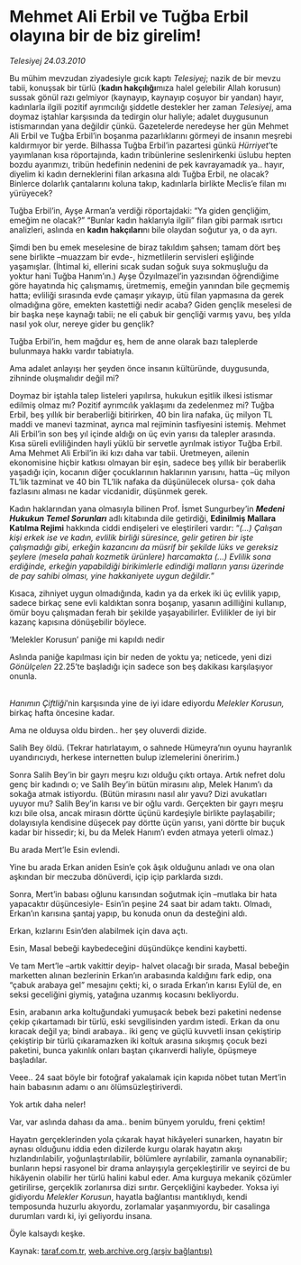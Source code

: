 # Mehmet Ali Erbil ve Tuğba Erbil olayına bir de biz girelim!

*Telesiyej 24.03.2010*

<div class="yazi"><p>Bu mühim mevzudan ziyadesiyle gıcık kaptı <i>Telesiyej</i>; nazik de bir mevzu tabii, konuşsak bir türlü (<b>kadın hakçılığı</b>mıza halel gelebilir Allah korusun) sussak gönül razı gelmiyor (kaynayıp, kaynayıp coşuyor bir yandan) hayır, kadınlarla ilgili pozitif ayrımcılığı şiddetle destekler her zaman <i>Telesiyej</i>, ama doymaz iştahlar karşısında da tedirgin olur haliyle; adalet duygusunun istismarından yana değildir çünkü. Gazetelerde neredeyse her gün Mehmet Ali Erbil ve Tuğba Erbil’in boşanma pazarlıklarını görmeyi de insanın meşrebi kaldırmıyor bir yerde. Bilhassa Tuğba Erbil’in pazartesi günkü <i>Hürriyet</i>’te yayımlanan kısa röportajında, kadın tribünlerine seslenirkenki üslubu hepten bozdu ayarımızı, tribün hedefinin nedenini de pek kavrayamadık ya.. hayır, diyelim ki kadın derneklerini filan arkasına aldı Tuğba Erbil, ne olacak? Binlerce dolarlık çantalarını koluna takıp, kadınlarla birlikte Meclis’e filan mı yürüyecek? </p>
<p>Tuğba Erbil’in, Ayşe Arman’a verdiği röportajdaki: “Ya giden gençliğim, emeğim ne olacak?” “Bunlar kadın haklarıyla ilgili” filan gibi parmak ısırtıcı analizleri, aslında en <b>kadın hakçıları</b>nı bile olaydan soğutur ya, o da ayrı. </p>
<p>Şimdi ben bu emek meselesine de biraz takıldım şahsen; tamam dört beş sene birlikte –muazzam bir evde-, hizmetlilerin servisleri eşliğinde yaşamışlar. (İhtimal ki, ellerini sıcak sudan soğuk suya sokmuşluğu da yoktur hani Tuğba Hanım’ın.) Ayşe Özyılmazel’in yazısından öğrendiğime göre hayatında hiç çalışmamış, üretmemiş, emeğin yanından bile geçmemiş hatta; evliliği sırasında evde çamaşır yıkayıp, ütü filan yapmasına da gerek olmadığına göre, emekten kastettiği nedir acaba? Giden gençlik meselesi de bir başka neşe kaynağı tabii; ne eli çabuk bir gençliği varmış yavu, beş yılda nasıl yok olur, nereye gider bu gençlik?</p>
<p>Tuğba Erbil’in, hem mağdur eş, hem de anne olarak bazı taleplerde bulunmaya hakkı vardır tabiatıyla.</p>
<p>Ama adalet anlayışı her şeyden önce insanın kültüründe, duygusunda, zihninde oluşmalıdır değil mi?</p>
<p>Doymaz bir iştahla talep listeleri yapılırsa, hukukun eşitlik ilkesi istismar edilmiş olmaz mı? Pozitif ayrımcılık yaklaşımı da zedelenmez mi? Tuğba Erbil, beş yıllık bir beraberliği bitirirken, 40 bin lira nafaka, üç milyon TL maddi ve manevi tazminat, ayrıca mal rejiminin tasfiyesini istemiş. Mehmet Ali Erbil’in son beş yıl içinde aldığı on üç evin yarısı da talepler arasında. Kısa süreli evliliğinden hayli yüklü bir servetle ayrılmak istiyor Tuğba Erbil. Ama Mehmet Ali Erbil’in iki kızı daha var tabii. Üretmeyen, ailenin ekonomisine hiçbir katkısı olmayan bir eşin, sadece beş yıllık bir beraberlik yaşadığı için, kocanın diğer çocuklarının haklarının yarısını, hatta –üç milyon TL’lik tazminat ve 40 bin TL’lik nafaka da düşünülecek olursa- çok daha fazlasını alması ne kadar vicdanidir, düşünmek gerek.</p>
<p>Kadın haklarından yana olmasıyla bilinen Prof. İsmet Sungurbey’in <b><i>Medeni Hukukun Temel Sorunları</i></b> adlı kitabında dile getirdiği, <b>Edinilmiş Mallara Katılma Rejimi</b> hakkında ciddi endişeleri ve eleştirileri vardır: “<i>(...) Çalışan kişi erkek ise ve kadın, evlilik birliği süresince, gelir getiren bir işte çalışmadığı gibi, erkeğin kazancını da müsrif bir şekilde lüks ve gereksiz şeylere (mesela pahalı kozmetik ürünlere) harcamakta (...) Evlilik sona erdiğinde, erkeğin yapabildiği birikimlerle edindiği malların yarısı üzerinde de pay sahibi olması, yine hakkaniyete uygun değildir.</i>”</p>
<p>Kısaca, zihniyet uygun olmadığında, kadın ya da erkek iki üç evlilik yapıp, sadece birkaç sene evli kaldıktan sonra boşanıp, yasanın adilliğini kullanıp, ömür boyu çalışmadan ferah bir şekilde yaşayabilirler. Evlilikler de iyi bir kazanç kapısına dönüşebilir böylece.</p>


‘Melekler Korusun’ paniğe mi kapıldı nedir
 
<p>Aslında paniğe kapılması için bir neden de yoktu ya; neticede, yeni dizi <i>Gönülçelen</i> 22.25’te başladığı için sadece son beş dakikası karşılaşıyor onunla.</p>
<p><i><br/>Hanımın Çiftliği</i>’nin karşısında yine de iyi idare ediyordu <i>Melekler Korusun, </i>birkaç hafta öncesine kadar.</p>
<p>Ama ne olduysa oldu birden.. her şey oluverdi dizide.</p>
<p>Salih Bey öldü. (Tekrar hatırlatayım, o sahnede Hümeyra’nın oyunu hayranlık uyandırıcıydı, herkese internetten bulup izlemelerini öneririm.)</p>
<p>Sonra Salih Bey’in bir gayrı meşru kızı olduğu çıktı ortaya. Artık nefret dolu genç bir kadındı o; ve Salih Bey’in bütün mirasını alıp, Melek Hanım’ı da sokağa atmak istiyordu. (Bütün mirasını nasıl alır yavu? Dizi avukatları uyuyor mu? Salih Bey’in karısı ve bir oğlu vardı. Gerçekten bir gayrı meşru kızı bile olsa, ancak mirasın dörtte üçünü kardeşiyle birlikte paylaşabilir; dolayısıyla kendisine düşecek pay dörtte üçün yarısı, yani dörtte bir buçuk kadar bir hissedir; ki, bu da Melek Hanım’ı evden atmaya yeterli olmaz.)</p>
<p>Bu arada Mert’le Esin evlendi.</p>
<p>Yine bu arada Erkan aniden Esin’e çok âşık olduğunu anladı ve ona olan aşkından bir meczuba dönüverdi, içip içip parklarda sızdı.</p>
<p>Sonra, Mert’in babası oğlunu karısından soğutmak için –mutlaka bir hata yapacaktır düşüncesiyle- Esin’in peşine 24 saat bir adam taktı. Olmadı, Erkan’ın karısına şantaj yapıp, bu konuda onun da desteğini aldı.</p>
<p>Erkan, kızlarını Esin’den alabilmek için dava açtı. </p>
<p>Esin, Masal bebeği kaybedeceğini düşündükçe kendini kaybetti. </p>
<p>Ve tam Mert’le –artık vakittir deyip- halvet olacağı bir sırada, Masal bebeğin marketten alınan bezlerinin Erkan’ın arabasında kaldığını fark edip, ona “çabuk arabaya gel” mesajını çekti; ki, o sırada Erkan’ın karısı Eylül de, en seksi geceliğini giymiş, yatağına uzanmış kocasını bekliyordu. </p>
<p>Esin, arabanın arka koltuğundaki yumuşacık bebek bezi paketini nedense çekip çıkartamadı bir türlü, eski sevgilisinden yardım istedi. Erkan da onu kıracak değil ya; bindi arabaya.. iki genç ve güçlü kuvvetli insan çekiştirip çekiştirip bir türlü çıkaramazken iki koltuk arasına sıkışmış çocuk bezi paketini, bunca yakınlık onları baştan çıkarıverdi haliyle, öpüşmeye başladılar. </p>
<p>Veee.. 24 saat böyle bir fotoğraf yakalamak için kapıda nöbet tutan Mert’in hain babasının adamı o anı ölümsüzleştiriverdi.</p>
<p>Yok artık daha neler!</p>
<p>Var, var aslında dahası da ama.. benim bünyem yoruldu, freni çektim!</p>
<p>Hayatın gerçeklerinden yola çıkarak hayat hikâyeleri sunarken, hayatın bir aynası olduğunu iddia eden dizilerde kurgu olarak hayatın akışı hızlandırılabilir, yoğunlaştırılabilir, bölümlere ayrılabilir, zamanla oynanabilir; bunların hepsi rasyonel bir drama anlayışıyla gerçekleştirilir ve seyirci de bu hikâyenin olabilir her türlü halini kabul eder. Ama kurguya mekanik çözümler getirilirse, gerçeklik zorlanırsa dizi sırıtır. Gerçekliğini kaybeder. Yoksa iyi gidiyordu <i>Melekler Korusun</i>, hayatla bağlantısı mantıklıydı, kendi temposunda huzurlu akıyordu, zorlamalar yaşanmıyordu, bir casalinga durumları vardı ki, iyi geliyordu insana.</p>
<p>Öyle kalsaydı keşke.</p></div>

Kaynak: [taraf.com.tr](http://www.taraf.com.tr:80/makale/10599.htm), [web.archive.org (arşiv bağlantısı)](http://web.archive.org/web/20100329013658/http://www.taraf.com.tr:80/makale/10599.htm)
